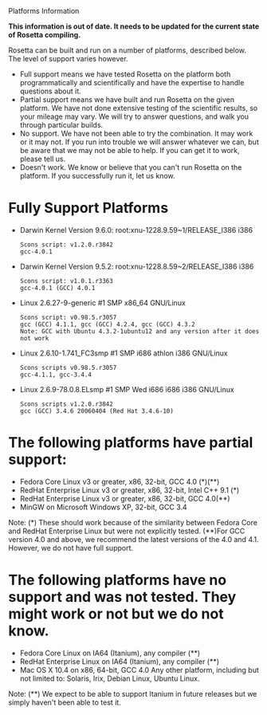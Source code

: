 <!-- --- title: Platforms -->Platforms Information

**This information is out of date. It needs to be updated for the current state of Rosetta compiling.**

Rosetta can be built and run on a number of platforms, described below. The level of support varies however.

-   Full support means we have tested Rosetta on the platform both programmatically and scientifically and have the expertise to handle questions about it.
-   Partial support means we have built and run Rosetta on the given platform. We have not done extensive testing of the scientific results, so your mileage may vary. We will try to answer questions, and walk you through particular builds.
-   No support. We have not been able to try the combination. It may work or it may not. If you run into trouble we will answer whatever we can, but be aware that we may not be able to help. If you can get it to work, please tell us.
-   Doesn't work. We know or believe that you can't run Rosetta on the platform. If you successfully run it, let us know.

Fully Support Platforms
=======================

-   Darwin Kernel Version 9.6.0: root:xnu-1228.9.59\~1/RELEASE\_I386 i386

    ~~~~ {.fragment}
    Scons script: v1.2.0.r3842
    gcc-4.0.1
    ~~~~

-   Darwin Kernel Version 9.5.2: root:xnu-1228.8.59\~2/RELEASE\_I386 i386

    ~~~~ {.fragment}
    Scons script: v1.0.1.r3363
    gcc-4.0.1 (GCC) 4.0.1
    ~~~~

-   Linux 2.6.27-9-generic \#1 SMP x86\_64 GNU/Linux

    ~~~~ {.fragment}
    Scons script: v0.98.5.r3057
    gcc (GCC) 4.1.1, gcc (GCC) 4.2.4, gcc (GCC) 4.3.2
    Note: GCC with Ubuntu 4.3.2-1ubuntu12 and any version after it does not work
    ~~~~

-   Linux 2.6.10-1.741\_FC3smp \#1 SMP i686 athlon i386 GNU/Linux

    ~~~~ {.fragment}
    Scons scripts v0.98.5.r3057
    gcc-4.1.1, gcc-3.4.4
    ~~~~

-   Linux 2.6.9-78.0.8.ELsmp \#1 SMP Wed i686 i686 i386 GNU/Linux

    ~~~~ {.fragment}
    Scons scripts v1.2.0.r3842
    gcc (GCC) 3.4.6 20060404 (Red Hat 3.4.6-10)
    ~~~~

The following platforms have partial support:
=============================================

-   Fedora Core Linux v3 or greater, x86, 32-bit, GCC 4.0 (\*)(\*\*)
-   RedHat Enterprise Linux v3 or greater, x86, 32-bit, Intel C++ 9.1 (\*)
-   RedHat Enterprise Linux v3 or greater, x86, 32-bit, GCC 4.0(\*\*)
-   MinGW on Microsoft Windows XP, 32-bit, GCC 3.4

Note: (\*) These should work because of the similarity between Fedora Core and RedHat Enterprise Linux but were not explicitly tested. (\*\*)For GCC version 4.0 and above, we recommend the latest versions of the 4.0 and 4.1. However, we do not have full support.

The following platforms have no support and was not tested. They might work or not but we do not know.
======================================================================================================

-   Fedora Core Linux on IA64 (Itanium), any compiler (\*\*)
-   RedHat Enterprise Linux on IA64 (Itanium), any compiler (\*\*)
-   Mac OS X 10.4 on x86, 64-bit, GCC 4.0 Any other platform, including but not limited to: Solaris, Irix, Debian Linux, Ubuntu Linux.

Note: (\*\*) We expect to be able to support Itanium in future releases but we simply haven't been able to test it.
